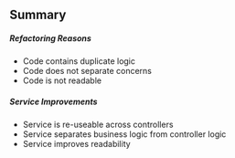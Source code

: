 ## Summary

##### Refactoring Reasons

* Code contains duplicate logic
* Code does not separate concerns
* Code is not readable

##### Service Improvements

* Service is re-useable across controllers
* Service separates business logic from controller logic
* Service improves readability
